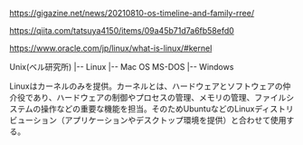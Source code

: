 https://gigazine.net/news/20210810-os-timeline-and-family-rree/

https://qiita.com/tatsuya4150/items/09a45b71d7a6fb58efd0

https://www.oracle.com/jp/linux/what-is-linux/#kernel

Unix(ベル研究所)
	|-- Linux
	     |-- Mac OS
MS-DOS
	|-- Windows

Linuxはカーネルのみを提供。カーネルとは、ハードウェアとソフトウェアの仲介役であり、ハードウェアの制御やプロセスの管理、メモリの管理、ファイルシステムの操作などの重要な機能を担当。そのためUbuntuなどのLinuxディストリビューション（アプリケーションやデスクトップ環境を提供）と合わせて使用する。